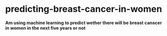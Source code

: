 # predicting-breast-cancer-in-women

**Am using machine learning to predict wether there will be breast canscer in women in the next five years or not**
